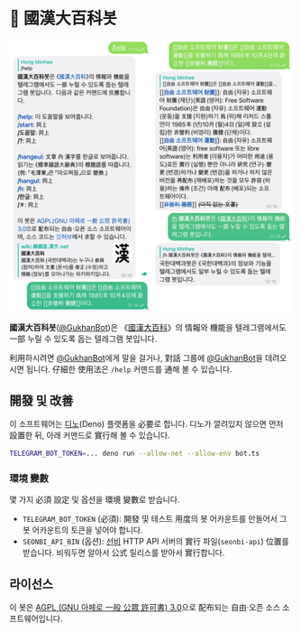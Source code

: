 <!-- deno-fmt-ignore-file -->

🤖 國漢大百科봇
===============

![](preview.png)

**國漢大百科봇**\([@GukhanBot])은 《[國漢大百科]》의 情報와 機能을
텔레그램에서도 一部 누릴 수 있도록 돕는 텔레그램 봇입니다.

利用하시려면 [@GukhanBot]에게 말을 걸거나, 對話 그룹에 [@GukhanBot]을
데려오시면 됩니다. 仔細한 使用法은 `/help` 커맨드를 通해 볼 수 있습니다.

[@GukhanBot]: https://t.me/GukhanBot
[國漢大百科]: https://wiki.xn--9cs231j0ji.xn--p8s937b.net/


開發 및 改善
------------

이 소프트웨어는 [디노][](Deno) 플랫폼을 必要로 합니다.  디노가 깔려있지 않으면
먼저 設置한 뒤, 아래 커맨드로 實行해 볼 수 있습니다.

~~~~ bash
TELEGRAM_BOT_TOKEN=... deno run --allow-net --allow-env bot.ts
~~~~

[디노]: https://deno.land/


### 環境 變數

몇 가지 必須 設定 및 옵션을 環境 變數로 받습니다.

 -  `TELEGRAM_BOT_TOKEN` (必須): 開發 및 테스트 用度의 봇 어카운트를 만들어서
    그 봇 어카운트의 토큰을 넣어야 합니다.
 -  `SEONBI_API_BIN` (옵션): [선비] HTTP API 서버의 實行 파일(`seonbi-api`)
    位置를 받습니다.  비워두면 알아서 公式 릴리스를 받아서 實行합니다.

[선비]: https://github.com/dahlia/seonbi


라이선스
--------

이 봇은 [AGPL (GNU 아페로 一般 公眾 許可書) 3.0][AGPLv3]으로 配布되는 自由·오픈
소스 소프트웨어입니다.

[AGPLv3]: https://www.gnu.org/licenses/agpl-3.0.html
